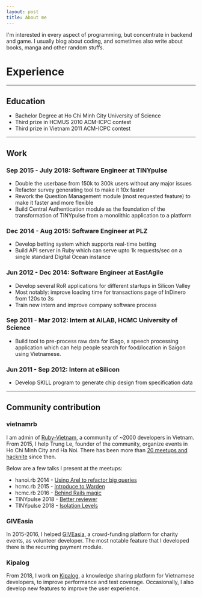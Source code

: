 ```yaml
---
layout: post
title: About me
---
```


I'm interested in every aspect of programming, but concentrate in backend and game.
I usually blog about coding, and sometimes also write about books, manga and other
random stuffs.

# Experience

------------------

## Education

- Bachelor Degree at Ho Chi Minh City University of Science
- Third prize in HCMUS 2010 ACM-ICPC contest
- Third prize in Vietnam 2011 ACM-ICPC contest

------------------

## Work

### Sep 2015 - July 2018: Software Engineer at TINYpulse

- Double the userbase from 150k to 300k users without any major issues
- Refactor survey generating tool to make it 10x faster
- Rework the Question Management module (most requested feature) to make it
faster and more flexible
- Build Central Authentication module as the foundation of the transformation of
TINYpulse from a monolithic application to a platform

### Dec 2014 - Aug 2015: Software Engineer at PLZ

- Develop betting system which supports real-time betting
- Build API server in Ruby which can serve upto 1k requests/sec on a single
standard Digital Ocean instance

### Jun 2012 - Dec 2014: Software Engineer at EastAgile

- Develop several RoR applications for different startups in Silicon Valley
- Most notably: improve loading time for transactions page of InDinero from 120s
to 3s
- Train new intern and improve company software process

### Sep 2011 - Mar 2012: Intern at AILAB, HCMC University of Science

- Build tool to pre-process raw data for ISago, a speech processing application which can help
people search for food/location in Saigon using Vietnamese.

### Jun 2011 - Sep 2012: Intern at eSilicon

- Develop SKILL program to generate chip design from specification data

------------------

## Community contribution

### vietnamrb

I am admin of [Ruby-Vietnam](http://ruby.org.vn/), a community of ~2000 developers in Vietnam. From 2015,
I help Trung Le, founder of the community, organize events in Ho Chi Minh City and Ha Noi. There has been more than
[20 meetups and hacknite](https://www.facebook.com/pg/vietnam.ruby/events/?ref=page_internal) since then.

Below are a few talks I present at the meetups:

- hanoi.rb 2014 - [Using Arel to refactor big queries](https://www.slideshare.net/HieuNguyenTrung/using-arel-to-refactor-big-queries)
- hcmc.rb 2015 - [Introduce to Warden](https://www.slideshare.net/HieuNguyenTrung/introduce-warden)
- hcmc.rb 2016 - [Behind Rails magic](https://www.slideshare.net/HieuNguyenTrung/metaprograming-rails-secret)
- TINYpulse 2018 - [Better reviewer](https://www.slideshare.net/HieuNguyenTrung/better-reviewer)
- TINYpulse 2018 - [Isolation
Levels](https://www.slideshare.net/HieuNguyenTrung/understanding-isolation-levels/HieuNguyenTrung/understanding-isolation-levels)

### GIVEasia

In 2015-2016, I helped [GIVEasia](give.asia), a crowd-funding platform for charity events, as volunteer developer.
The most notable feature that I developed there is the recurring payment module.

### Kipalog

From 2018, I work on [Kipalog](kipalog.com), a knowledge sharing platform for Vietnamese developers, to improve performance and test coverage.
Occasionally, I also develop new features to improve the user experience.
